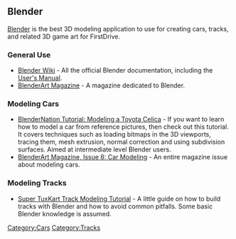 Blender
-------

[Blender](http://blender.org/) is the best 3D modeling application to use for creating cars, tracks, and related 3D game art for FirstDrive.

### General Use

-   [Blender Wiki](http://wiki.blender.org/) - All the official Blender documentation, including the [User's Manual](http://www.blender.org/manual/).
-   [BlenderArt Magazine](http://www.blenderart.org/issues/) - A magazine dedicated to Blender.

### Modeling Cars

-   [BlenderNation Tutorial: Modeling a Toyota Celica](http://www.blendernation.com/2006/04/15/tutorial-modeling-a-toyota-celica/) - If you want to learn how to model a car from reference pictures, then check out this tutorial. It covers techniques such as loading bitmaps in the 3D viewports, tracing them, mesh extrusion, normal correction and using subdivision surfaces. Aimed at intermediate level Blender users.
-   [BlenderArt Magazine, Issue 8: Car Modeling](http://issuu.com/blenderart_magazine/docs/blenderart_mag-8_eng) - An entire magazine issue about modeling cars.

### Modeling Tracks

-   [Super TuxKart Track Modeling Tutorial](http://supertuxkart.sourceforge.net/Blender_track_modelling_tutorial) - A little guide on how to build tracks with Blender and how to avoid common pitfalls. Some basic Blender knowledge is assumed.

<Category:Cars> <Category:Tracks>
